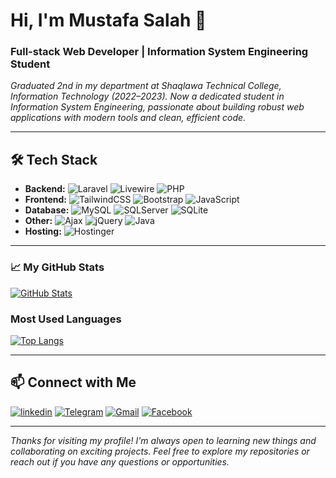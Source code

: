 # Hi, I'm Mustafa Salah 👋
### Full-stack Web Developer | Information System Engineering Student

_Graduated 2nd in my department at Shaqlawa Technical College, Information Technology (2022–2023)._
_Now a dedicated student in Information System Engineering, passionate about building robust web applications with modern tools and clean, efficient code._

---

## 🛠 Tech Stack

- **Backend:** ![Laravel](https://img.shields.io/badge/Laravel-FF2D20?style=for-the-badge&logo=laravel&logoColor=white) ![Livewire](https://img.shields.io/badge/Livewire-4B5563?style=for-the-badge&logo=livewire&logoColor=white) ![PHP](https://img.shields.io/badge/PHP-777BB4?style=for-the-badge&logo=php&logoColor=white)
- **Frontend:** ![TailwindCSS](https://img.shields.io/badge/Tailwind_CSS-38B2AC?style=for-the-badge&logo=tailwind-css&logoColor=white) ![Bootstrap](https://img.shields.io/badge/Bootstrap-563D7C?style=for-the-badge&logo=bootstrap&logoColor=white) ![JavaScript](https://img.shields.io/badge/JavaScript-F7DF1E?style=for-the-badge&logo=javascript&logoColor=black)
- **Database:** ![MySQL](https://img.shields.io/badge/MySQL-005C84?style=for-the-badge&logo=mysql&logoColor=white) ![SQLServer](https://img.shields.io/badge/Microsoft_SQL_Server-CC2927?style=for-the-badge&logo=microsoft-sql-server&logoColor=white) ![SQLite](https://img.shields.io/badge/SQLite-07405E?style=for-the-badge&logo=sqlite&logoColor=white)
- **Other:** ![Ajax](https://img.shields.io/badge/AJAX-000000?style=for-the-badge&logo=ajax&logoColor=white) ![jQuery](https://img.shields.io/badge/jQuery-0769AD?style=for_the_badge&logo=jquery&logoColor=white) ![Java](https://img.shields.io/badge/Java-007396?style=for-the-badge&logo=java&logoColor=white)
- **Hosting:** ![Hostinger](https://img.shields.io/badge/Hostinger-4074F4?style=for-the-badge&logo=hostinger&logoColor=white)

---

### 📈 My GitHub Stats

[![GitHub Stats](https://github-readme-stats.vercel.app/api?username=mustafa-salah-1&show_icons=true&theme=dark)](https://github.com/anuraghazra/github-readme-stats)

### Most Used Languages

[![Top Langs](https://github-readme-stats.vercel.app/api/top-langs/?username=mustafa-salah-1&layout=compact&theme=dark)](https://github.com/anuraghazra/github-readme-stats)

---

## 📫 Connect with Me

[![linkedin](https://img.shields.io/badge/linkedin-0A66C2?style=for-the-badge&logo=linkedin&logoColor=white)](https://www.linkedin.com/in/mustafa-salah-8299b332a)
[![Telegram](https://img.shields.io/badge/Telegram-2CA5E0?style=for-the-badge&logo=telegram&logoColor=white)](https://t.me/m0_s1a)
[![Gmail](https://img.shields.io/badge/Gmail-D14836?style=for-the-badge&logo=gmail&logoColor=white)](mailto:mustafa.salah.2131@gmail.com)
[![Facebook](https://img.shields.io/badge/Facebook-1877F2?style=for-the-badge&logo=facebook&logoColor=white)](https://www.facebook.com/mustafa.0eng)

---

_Thanks for visiting my profile! I'm always open to learning new things and collaborating on exciting projects. Feel free to explore my repositories or reach out if you have any questions or opportunities._
